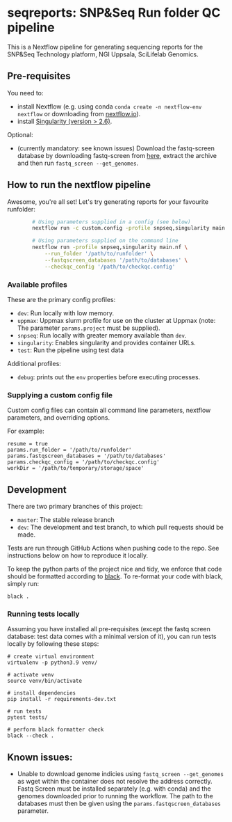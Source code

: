# seqreports: SNP&amp;Seq Run folder QC pipeline
This is a Nextflow pipeline for generating sequencing reports for the SNP&amp;Seq Technology platform, NGI Uppsala, SciLifelab Genomics.

## Pre-requisites
You need to:
  - install Nextflow (e.g. using conda `conda create -n nextflow-env nextflow` or downloading from [nextflow.io](https://www.nextflow.io/)).
  - install [Singularity (version > 2.6)](https://singularity.lbl.gov/install-linux#adding-the-mirror-and-installing).

Optional:
  - (currently mandatory: see known issues) Download the fastq-screen database by downloading fastq-screen from [here](https://www.bioinformatics.babraham.ac.uk/projects/fastq_screen/fastq_screen_v0.13.0.tar.gz), extract the archive and then run `fastq_screen --get_genomes`.

## How to run the nextflow pipeline
Awesome, you're all set! Let's try generating reports for your favourite runfolder:
```bash
        # Using parameters supplied in a config (see below)
        nextflow run -c custom.config -profile snpseq,singularity main.nf

        # Using parameters supplied on the command line
        nextflow run -profile snpseq,singularity main.nf \
            --run_folder '/path/to/runfolder' \
            --fastqscreen_databases '/path/to/databases' \
            --checkqc_config '/path/to/checkqc.config'
```

### Available profiles

These are the primary config profiles:
- `dev`:          Run locally with low memory.
- `uppmax`:       Uppmax slurm profile for use on the cluster at Uppmax (note: The parameter `params.project` must be supplied).
- `snpseq`:       Run locally with greater memory available than `dev`.
- `singularity`:  Enables singularity and provides container URLs.
- `test`:         Run the pipeline using test data

Additional profiles:
- `debug`: prints out the `env` properties before executing processes.

### Supplying a custom config file

Custom config files can contain all command line parameters, nextflow parameters, and overriding options.

For example:
```
resume = true
params.run_folder = '/path/to/runfolder'
params.fastqscreen_databases = '/path/to/databases'
params.checkqc_config = '/path/to/checkqc.config'
workDir = '/path/to/temporary/storage/space'
```

## Development

There are two primary branches of this project:
- `master`: The stable release branch
- `dev`: The development and test branch, to which pull requests should be made.

Tests are run through GitHub Actions when pushing code to the repo. See instructions below on how to reproduce it locally.

To keep the python parts of the project nice and tidy, we enforce that code should be formatted according to [black](https://github.com/psf/black).
To re-format your code with black, simply run:
```
black .
```

### Running tests locally

Assuming you have installed all pre-requisites (except the fastq screen database: test data comes with a minimal version of it), you can run tests locally by following these steps:

```
# create virtual environment 
virtualenv -p python3.9 venv/   

# activate venv
source venv/bin/activate

# install dependencies
pip install -r requirements-dev.txt

# run tests
pytest tests/

# perform black formatter check
black --check .
```

## Known issues:

- Unable to download genome indicies using `fastq_screen --get_genomes` as wget within the container does not resolve the address correctly. Fastq Screen must be installed separately (e.g. with conda) and the genomes downloaded prior to running the workflow. The path to the databases must then be given using the `params.fastqscreen_databases` parameter.
